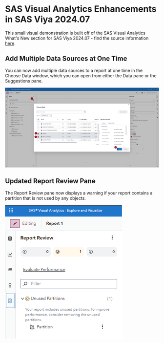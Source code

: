 # SAS Visual Analytics Enhancements in SAS Viya 2024.07

This small visual demonstration is built off of the SAS Visual Analytics What's New section for SAS Viya 2024.07 - find the source information [here](https://go.documentation.sas.com/doc/en/vacdc/default/vawn/n17r0ffs9bj12kn185k73hzgvbn8.htm).

## Add Multiple Data Sources at One Time

You can now add multiple data sources to a report at one time in the Choose Data window, which you can open from either the Data pane or the Suggestions pane.

![SAS Visual Analytics Add Multiple Data Source](./SAS-Visual-Analytics-Add-Multiple-Data-Sources.png)

## Updated Report Review Pane

The Report Review pane now displays a warning if your report contains a partition that is not used by any objects.

![SAS Visual Analytics Add Multiple Data Source](./SAS-Visual-Analytics-Review-Unused-Partition.png)
